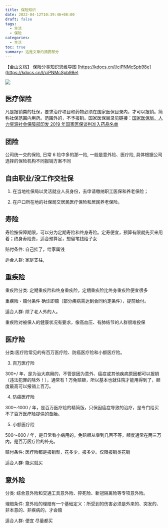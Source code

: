 ```yaml
---
title: 保险知识
date: 2022-04-12T10:39:46+08:00
draft: false
tags:
  - 生活
  - 保险
categories:
  - 生活
toc: true
summary: 这是文章的摘要部分
---
```

【金山文档】 保险分类知识思维导图 [https://kdocs.cn/l/ciPNMcSpb98e](https://kdocs.cn/l/ciPNMcSpb98e)


![](https://img.yunpiao.site/blog/202404172136412.png)

## 医疗保险

凡是报销类的社保，要求治疗项目和药物必须在国家医保目录内，才可以报销。简称社保范围内用药。范围外的，不予报销。国家医保目录见链接：[国家医保局、人力资源社会保障部印发 2019 年国家医保谈判准入药品名单](http://www.gov.cn/xinwen/2019-11/28/content_5456660.htm)



## 团险

公司统一交的保险, 日常 6 险中多的那一险, 一般是意外险、医疗险, 具体根据公司选择的保险机构不同报销方案不同



## 自由职业/没工作交社保

1. 在当地社保局以灵活就业人员身份，去申请缴纳职工医保和养老保险；

2. 在户口所在地的社保局交居民医疗保险和居民养老保险。



## 寿险

寿险按保障期限，可以分为定期寿险和终身寿险。定寿便宜，预算有限就先买来用着；终身寿险贵，适合预算足，想留笔钱给子女

赔付条件: 自己挂了，给家属钱

适合人群: 家庭支柱, 

## 重疾险

重疾险分类: 定期重疾险和终身重疾险，定期重疾险比终身重疾险便宜很多

重疾险・赔付条件 确诊即赔（部分疾病需达到合同约定条件），提前给付。

适合人群: 除了老人外的人。

重疾险对被保人的健康状况有要求，像高血压、有肺结节的人群很难投保

## 医疗险

分类:医疗险常见的有百万医疗险、防癌医疗险和小额医疗险。

3. 百万医疗险

300+/ 年，是为治大病用的，不管是因为意外、癌症或其他疾病原因都可以报销（违法犯罪的除外！），通常有 1 万免赔额，所以基本也就住院才能用得到了，额度最高可以报销上百万。

4. 防癌医疗险

300～1000 / 年，是百万医疗险的精简版，只保因癌症导致的治疗，是专门给买不了百万医疗险提供的备胎。

5. 小额医疗险

500～600 / 年，是日常看小病用的，免赔额从零到几百不等，额度通常在两三万内，是百万医疗险的补充。

赔付条件: 医疗险都是报销型，花多少，报多少。仅限报销类花销

适合人群: 能买就买

## 意外险

分类: 综合意外险和交通工具意外险、猝死险、新冠隔离险等专项意外险。

理赔条件: 意外险的理赔有一个基础定义：所受到的伤害必须是外来的、突发的、非本意的、非疾病的，才会赔

适合人群: 便宜 尽量都买

